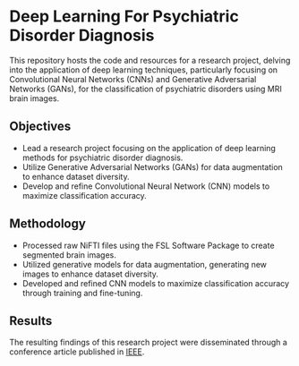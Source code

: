 # Deep Learning For Psychiatric Disorder Diagnosis

This repository hosts the code and resources for a research project, delving into the application of deep learning techniques, particularly focusing on Convolutional Neural Networks (CNNs) and Generative Adversarial Networks (GANs), for the classification of psychiatric disorders using MRI brain images.

## Objectives

- Lead a research project focusing on the application of deep learning methods for psychiatric disorder diagnosis.
- Utilize Generative Adversarial Networks (GANs) for data augmentation to enhance dataset diversity.
- Develop and refine Convolutional Neural Network (CNN) models to maximize classification accuracy.

## Methodology

- Processed raw NiFTI files using the FSL Software Package to create segmented brain images.
- Utilized generative models for data augmentation, generating new images to enhance dataset diversity.
- Developed and refined CNN models to maximize classification accuracy through training and fine-tuning.

## Results

The resulting findings of this research project were disseminated through a conference article published in [IEEE](https://ieeexplore.ieee.org/document/10335528).

